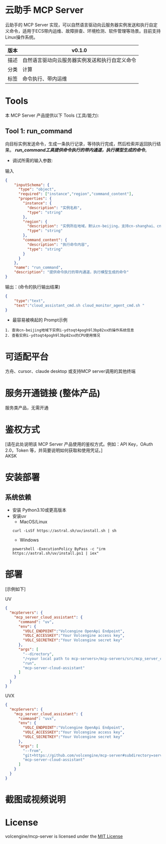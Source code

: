 # 云助手 MCP Server

云助手的 MCP Server 实现，可以自然语言驱动向云服务器实例发送和执行自定义命令，适用于ECS带内运维、故障排查、环境检测、软件管理等场景。目前支持Linux操作系统。

| 版本 | v0.1.0                                 | 
|----|-----------------------------------------|
| 描述 | 自然语言驱动向云服务器实例发送和执行自定义命令 |
| 分类 | 计算                                    |
| 标签 | 命令执行、带内运维                         |

# Tools
本 MCP Server 产品提供以下 Tools (工具/能力):
## Tool 1: run_command
向目标实例发送命令，生成一条执行记录，等待执行完成，然后检索并返回执行结果。
**_run_command工具提供命令执行的带内通道，执行模型生成的命令_**。

- 调试所需的输入参数:

输入
```json
{
    "inputSchema": {
      "type": "object",
      "required": ["instance","region","command_content"],
      "properties": {
        "instance": {
          "description": "实例名称",
          "type": "string"
        },
        "region": {
          "description": "实例所在地域，默认cn-beijing，支持cn-shanghai、cn-guangzhou、ap-southeast-1等",
          "type": "string"
        },
        "command_content": {
          "description": "执行命令内容",
          "type": "string"
        }
      }
    },
    "name": "run_command",
    "description": "提供命令执行的带内通道，执行模型生成的命令"
}

```
输出：(命令的执行输出结果)
```json
{
    "type":"text",
    "text":"cloud_assistant_cmd.sh cloud_monitor_agent_cmd.sh "
}
```

- 最容易被唤起的 Prompt示例
```text
1. 查询cn-beijing地域下实例i-ydtoqt4pogh9l3bp82xx的操作系统信息
2. 查看实例i-ydtoqt4pogh9l3bp82xx的CPU使用情况
```

# 可适配平台  
方舟、cursor、claude desktop 或支持MCP server调用的其他终端

# 服务开通链接 (整体产品)  
服务类产品，无需开通

# 鉴权方式  
[请在此处说明该 MCP Server 产品使用的鉴权方式。例如：API Key，OAuth 2.0，Token 等，并简要说明如何获取和使用凭证。]  
AKSK

# 安装部署
## 系统依赖
- 安装 Python3.10或更高版本
- 安装uv
  - MacOS/Linux
  ```text
  curl -LsSf https://astral.sh/uv/install.sh | sh
  ```
  - Windows
  ```text
  powershell -ExecutionPolicy ByPass -c "irm https://astral.sh/uv/install.ps1 | iex"
  ```

# 部署
[示例如下]

UV
```json
{
  "mcpServers": {
    "mcp_server_cloud_assistant": {
      "command": "uv",
      "env": {
        "VOLC_ENDPOINT":"Volcengine OpenApi Endpoint",
        "VOLC_ACCESSKEY":"Your Volcengine access key",
        "VOLC_SECRETKEY":"Your Volcengine secret key"
      },
      "args": [
        "--directory",
        "/<your local path to mcp-servers>/mcp-servers/src/mcp_server_cloud_assistant",
        "run",
        "mcp-server-cloud-assistant"
      ]
    }
  }
}
```
UVX
```json
{
  "mcpServers": {
    "mcp_server_cloud_assistant": {
      "command": "uvx",
      "env": {
        "VOLC_ENDPOINT":"Volcengine OpenApi Endpoint",
        "VOLC_ACCESSKEY":"Your Volcengine access key",
        "VOLC_SECRETKEY":"Your Volcengine secret key"
      },
      "args": [
        "--from",
        "git+https://github.com/volcengine/mcp-server#subdirectory=server/mcp_server_cloud_assistant",
        "mcp-server-cloud-assistant"
      ]
    }
  }
}
```

# 截图或视频说明

# License
volcengine/mcp-server is licensed under the [MIT License](https://github.com/volcengine/mcp-server/blob/main/LICENSE)